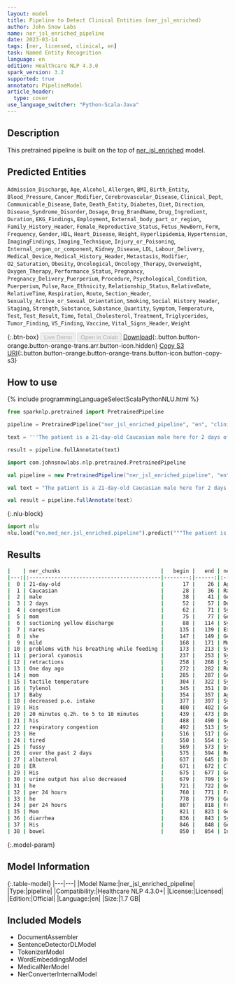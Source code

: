 ```yaml
---
layout: model
title: Pipeline to Detect Clinical Entities (ner_jsl_enriched)
author: John Snow Labs
name: ner_jsl_enriched_pipeline
date: 2023-03-14
tags: [ner, licensed, clinical, en]
task: Named Entity Recognition
language: en
edition: Healthcare NLP 4.3.0
spark_version: 3.2
supported: true
annotator: PipelineModel
article_header:
  type: cover
use_language_switcher: "Python-Scala-Java"
---
```


## Description

This pretrained pipeline is built on the top of [ner_jsl_enriched](https://nlp.johnsnowlabs.com/2021/10/22/ner_jsl_enriched_en.html) model.

## Predicted Entities

`Admission_Discharge`, `Age`, `Alcohol`, `Allergen`, `BMI`, `Birth_Entity`, `Blood_Pressure`, `Cancer_Modifier`, `Cerebrovascular_Disease`, `Clinical_Dept`, `Communicable_Disease`, `Date`, `Death_Entity`, `Diabetes`, `Diet`, `Direction`, `Disease_Syndrome_Disorder`, `Dosage`, `Drug_BrandName`, `Drug_Ingredient`, `Duration`, `EKG_Findings`, `Employment`, `External_body_part_or_region`, `Family_History_Header`, `Female_Reproductive_Status`, `Fetus_NewBorn`, `Form`, `Frequency`, `Gender`, `HDL`, `Heart_Disease`, `Height`, `Hyperlipidemia`, `Hypertension`, `ImagingFindings`, `Imaging_Technique`, `Injury_or_Poisoning`, `Internal_organ_or_component`, `Kidney_Disease`, `LDL`, `Labour_Delivery`, `Medical_Device`, `Medical_History_Header`, `Metastasis`, `Modifier`, `O2_Saturation`, `Obesity`, `Oncological`, `Oncology_Therapy`, `Overweight`, `Oxygen_Therapy`, `Performance_Status`, `Pregnancy`, `Pregnancy_Delivery_Puerperium`, `Procedure`, `Psychological_Condition`, `Puerperium`, `Pulse`, `Race_Ethnicity`, `Relationship_Status`, `RelativeDate`, `RelativeTime`, `Respiration`, `Route`, `Section_Header`, `Sexually_Active_or_Sexual_Orientation`, `Smoking`, `Social_History_Header`, `Staging`, `Strength`, `Substance`, `Substance_Quantity`, `Symptom`, `Temperature`, `Test`, `Test_Result`, `Time`, `Total_Cholesterol`, `Treatment`, `Triglycerides`, `Tumor_Finding`, `VS_Finding`, `Vaccine`, `Vital_Signs_Header`, `Weight`


{:.btn-box}
<button class="button button-orange" disabled>Live Demo</button>
<button class="button button-orange" disabled>Open in Colab</button>
[Download](https://s3.amazonaws.com/auxdata.johnsnowlabs.com/clinical/models/ner_jsl_enriched_pipeline_en_4.3.0_3.2_1678779376891.zip){:.button.button-orange.button-orange-trans.arr.button-icon.hidden}
[Copy S3 URI](s3://auxdata.johnsnowlabs.com/clinical/models/ner_jsl_enriched_pipeline_en_4.3.0_3.2_1678779376891.zip){:.button.button-orange.button-orange-trans.button-icon.button-copy-s3}

## How to use



<div class="tabs-box" markdown="1">
{% include programmingLanguageSelectScalaPythonNLU.html %}

```python
from sparknlp.pretrained import PretrainedPipeline

pipeline = PretrainedPipeline("ner_jsl_enriched_pipeline", "en", "clinical/models")

text = '''The patient is a 21-day-old Caucasian male here for 2 days of congestion - mom has been suctioning yellow discharge from the patient's nares, plus she has noticed some mild problems with his breathing while feeding (but negative for any perioral cyanosis or retractions). One day ago, mom also noticed a tactile temperature and gave the patient Tylenol. Baby also has had some decreased p.o. intake. His normal breast-feeding is down from 20 minutes q.2h. to 5 to 10 minutes secondary to his respiratory congestion. He sleeps well, but has been more tired and has been fussy over the past 2 days. The parents noticed no improvement with albuterol treatments given in the ER. His urine output has also decreased; normally he has 8 to 10 wet and 5 dirty diapers per 24 hours, now he has down to 4 wet diapers per 24 hours. Mom denies any diarrhea. His bowel movements are yellow colored and soft in nature.'''

result = pipeline.fullAnnotate(text)
```
```scala
import com.johnsnowlabs.nlp.pretrained.PretrainedPipeline

val pipeline = new PretrainedPipeline("ner_jsl_enriched_pipeline", "en", "clinical/models")

val text = "The patient is a 21-day-old Caucasian male here for 2 days of congestion - mom has been suctioning yellow discharge from the patient's nares, plus she has noticed some mild problems with his breathing while feeding (but negative for any perioral cyanosis or retractions). One day ago, mom also noticed a tactile temperature and gave the patient Tylenol. Baby also has had some decreased p.o. intake. His normal breast-feeding is down from 20 minutes q.2h. to 5 to 10 minutes secondary to his respiratory congestion. He sleeps well, but has been more tired and has been fussy over the past 2 days. The parents noticed no improvement with albuterol treatments given in the ER. His urine output has also decreased; normally he has 8 to 10 wet and 5 dirty diapers per 24 hours, now he has down to 4 wet diapers per 24 hours. Mom denies any diarrhea. His bowel movements are yellow colored and soft in nature."

val result = pipeline.fullAnnotate(text)
```


{:.nlu-block}
```python
import nlu
nlu.load("en.med_ner.jsl_enriched.pipeline").predict("""The patient is a 21-day-old Caucasian male here for 2 days of congestion - mom has been suctioning yellow discharge from the patient's nares, plus she has noticed some mild problems with his breathing while feeding (but negative for any perioral cyanosis or retractions). One day ago, mom also noticed a tactile temperature and gave the patient Tylenol. Baby also has had some decreased p.o. intake. His normal breast-feeding is down from 20 minutes q.2h. to 5 to 10 minutes secondary to his respiratory congestion. He sleeps well, but has been more tired and has been fussy over the past 2 days. The parents noticed no improvement with albuterol treatments given in the ER. His urine output has also decreased; normally he has 8 to 10 wet and 5 dirty diapers per 24 hours, now he has down to 4 wet diapers per 24 hours. Mom denies any diarrhea. His bowel movements are yellow colored and soft in nature.""")
```

</div>

## Results

```bash
|    | ner_chunks                                |   begin |   end | ner_label                    |   confidence |
|---:|:------------------------------------------|--------:|------:|:-----------------------------|-------------:|
|  0 | 21-day-old                                |      17 |    26 | Age                          |     0.9993   |
|  1 | Caucasian                                 |      28 |    36 | Race_Ethnicity               |     0.9993   |
|  2 | male                                      |      38 |    41 | Gender                       |     0.999    |
|  3 | 2 days                                    |      52 |    57 | Duration                     |     0.8576   |
|  4 | congestion                                |      62 |    71 | Symptom                      |     0.9892   |
|  5 | mom                                       |      75 |    77 | Gender                       |     0.9877   |
|  6 | suctioning yellow discharge               |      88 |   114 | Symptom                      |     0.2232   |
|  7 | nares                                     |     135 |   139 | External_body_part_or_region |     0.87     |
|  8 | she                                       |     147 |   149 | Gender                       |     0.9965   |
|  9 | mild                                      |     168 |   171 | Modifier                     |     0.6063   |
| 10 | problems with his breathing while feeding |     173 |   213 | Symptom                      |     0.610967 |
| 11 | perioral cyanosis                         |     237 |   253 | Symptom                      |     0.5396   |
| 12 | retractions                               |     258 |   268 | Symptom                      |     0.9941   |
| 13 | One day ago                               |     272 |   282 | RelativeDate                 |     0.870133 |
| 14 | mom                                       |     285 |   287 | Gender                       |     0.9974   |
| 15 | tactile temperature                       |     304 |   322 | Symptom                      |     0.43565  |
| 16 | Tylenol                                   |     345 |   351 | Drug_BrandName               |     0.9926   |
| 17 | Baby                                      |     354 |   357 | Age                          |     0.9976   |
| 18 | decreased p.o. intake                     |     377 |   397 | Symptom                      |     0.5397   |
| 19 | His                                       |     400 |   402 | Gender                       |     0.9998   |
| 20 | 20 minutes q.2h. to 5 to 10 minutes       |     439 |   473 | Duration                     |     0.3732   |
| 21 | his                                       |     488 |   490 | Gender                       |     0.9461   |
| 22 | respiratory congestion                    |     492 |   513 | Symptom                      |     0.5958   |
| 23 | He                                        |     516 |   517 | Gender                       |     0.9998   |
| 24 | tired                                     |     550 |   554 | Symptom                      |     0.9595   |
| 25 | fussy                                     |     569 |   573 | Symptom                      |     0.8263   |
| 26 | over the past 2 days                      |     575 |   594 | RelativeDate                 |     0.49826  |
| 27 | albuterol                                 |     637 |   645 | Drug_Ingredient              |     0.993    |
| 28 | ER                                        |     671 |   672 | Clinical_Dept                |     0.998    |
| 29 | His                                       |     675 |   677 | Gender                       |     0.9998   |
| 30 | urine output has also decreased           |     679 |   709 | Symptom                      |     0.26296  |
| 31 | he                                        |     721 |   722 | Gender                       |     0.9924   |
| 32 | per 24 hours                              |     760 |   771 | Frequency                    |     0.4958   |
| 33 | he                                        |     778 |   779 | Gender                       |     0.9951   |
| 34 | per 24 hours                              |     807 |   818 | Frequency                    |     0.484933 |
| 35 | Mom                                       |     821 |   823 | Gender                       |     0.999    |
| 36 | diarrhea                                  |     836 |   843 | Symptom                      |     0.9995   |
| 37 | His                                       |     846 |   848 | Gender                       |     0.9998   |
| 38 | bowel                                     |     850 |   854 | Internal_organ_or_component  |     0.9675   |
```

{:.model-param}
## Model Information

{:.table-model}
|---|---|
|Model Name:|ner_jsl_enriched_pipeline|
|Type:|pipeline|
|Compatibility:|Healthcare NLP 4.3.0+|
|License:|Licensed|
|Edition:|Official|
|Language:|en|
|Size:|1.7 GB|

## Included Models

- DocumentAssembler
- SentenceDetectorDLModel
- TokenizerModel
- WordEmbeddingsModel
- MedicalNerModel
- NerConverterInternalModel